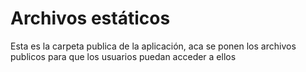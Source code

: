 # **Archivos estáticos**

Esta es la carpeta publica de la aplicación, aca se ponen los archivos publicos para que los usuarios 
puedan acceder a ellos